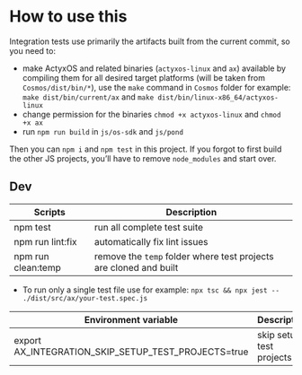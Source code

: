 # How to use this

Integration tests use primarily the artifacts built from the current commit, so you need to:

- make ActyxOS and related binaries (`actyxos-linux` and `ax`) available by compiling them for all desired target platforms (will be taken from `Cosmos/dist/bin/*`), use the `make` command in `Cosmos` folder for example: `make dist/bin/current/ax` and `make dist/bin/linux-x86_64/actyxos-linux`
- change permission for the binaries `chmod +x actyxos-linux` and `chmod +x ax`
- run `npm run build` in `js/os-sdk` and `js/pond`

Then you can `npm i` and `npm test` in this project. If you forgot to first build the other JS projects, you’ll have to remove `node_modules` and start over.

## Dev

| Scripts            | Description                                                       |
|--------------------|-------------------------------------------------------------------|
| npm test           | run all complete test suite                                       |
| npm run lint:fix   | automatically fix lint issues                                     |
| npm run clean:temp | remove the `temp` folder where test projects are cloned and built |

- To run only a single test file use for example: `npx tsc && npx jest -- ./dist/src/ax/your-test.spec.js`

| Environment variable                                | Description              |
|-----------------------------------------------------|--------------------------|
| export AX_INTEGRATION_SKIP_SETUP_TEST_PROJECTS=true | skip setup test projects |
